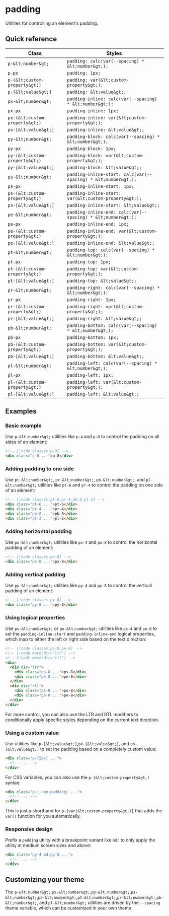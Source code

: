 # padding

Utilities for controlling an element's padding.

## Quick reference

| Class | Styles |
|---|---|
| `p-&lt;number&gt;` | `padding: calc(var(--spacing) * &lt;number&gt;);` |
| `p-px` | `padding: 1px;` |
| `p-(&lt;custom-property&gt;)` | `padding: var(&lt;custom-property&gt;);` |
| `p-[&lt;value&gt;]` | `padding: &lt;value&gt;;` |
| `px-&lt;number&gt;` | `padding-inline: calc(var(--spacing) * &lt;number&gt;);` |
| `px-px` | `padding-inline: 1px;` |
| `px-(&lt;custom-property&gt;)` | `padding-inline: var(&lt;custom-property&gt;);` |
| `px-[&lt;value&gt;]` | `padding-inline: &lt;value&gt;;` |
| `py-&lt;number&gt;` | `padding-block: calc(var(--spacing) * &lt;number&gt;);` |
| `py-px` | `padding-block: 1px;` |
| `py-(&lt;custom-property&gt;)` | `padding-block: var(&lt;custom-property&gt;);` |
| `py-[&lt;value&gt;]` | `padding-block: &lt;value&gt;;` |
| `ps-&lt;number&gt;` | `padding-inline-start: calc(var(--spacing) * &lt;number&gt;);` |
| `ps-px` | `padding-inline-start: 1px;` |
| `ps-(&lt;custom-property&gt;)` | `padding-inline-start: var(&lt;custom-property&gt;);` |
| `ps-[&lt;value&gt;]` | `padding-inline-start: &lt;value&gt;;` |
| `pe-&lt;number&gt;` | `padding-inline-end: calc(var(--spacing) * &lt;number&gt;);` |
| `pe-px` | `padding-inline-end: 1px;` |
| `pe-(&lt;custom-property&gt;)` | `padding-inline-end: var(&lt;custom-property&gt;);` |
| `pe-[&lt;value&gt;]` | `padding-inline-end: &lt;value&gt;;` |
| `pt-&lt;number&gt;` | `padding-top: calc(var(--spacing) * &lt;number&gt;);` |
| `pt-px` | `padding-top: 1px;` |
| `pt-(&lt;custom-property&gt;)` | `padding-top: var(&lt;custom-property&gt;);` |
| `pt-[&lt;value&gt;]` | `padding-top: &lt;value&gt;;` |
| `pr-&lt;number&gt;` | `padding-right: calc(var(--spacing) * &lt;number&gt;);` |
| `pr-px` | `padding-right: 1px;` |
| `pr-(&lt;custom-property&gt;)` | `padding-right: var(&lt;custom-property&gt;);` |
| `pr-[&lt;value&gt;]` | `padding-right: &lt;value&gt;;` |
| `pb-&lt;number&gt;` | `padding-bottom: calc(var(--spacing) * &lt;number&gt;);` |
| `pb-px` | `padding-bottom: 1px;` |
| `pb-(&lt;custom-property&gt;)` | `padding-bottom: var(&lt;custom-property&gt;);` |
| `pb-[&lt;value&gt;]` | `padding-bottom: &lt;value&gt;;` |
| `pl-&lt;number&gt;` | `padding-left: calc(var(--spacing) * &lt;number&gt;);` |
| `pl-px` | `padding-left: 1px;` |
| `pl-(&lt;custom-property&gt;)` | `padding-left: var(&lt;custom-property&gt;);` |
| `pl-[&lt;value&gt;]` | `padding-left: &lt;value&gt;;` |



## Examples

### Basic example

Use `p-&lt;number&gt;` utilities like `p-4` and `p-8` to control the padding on all sides of an element:

```html
<!-- [!code classes:p-8] -->
<div class="p-8 ...">p-8</div>
```

### Adding padding to one side

Use `pt-&lt;number&gt;`, `pr-&lt;number&gt;`, `pb-&lt;number&gt;`, and `pl-&lt;number&gt;` utilities like `pt-6` and `pr-4` to control the padding on one side of an element:

```html
<!-- [!code classes:pt-6,pr-4,pb-8,pl-2] -->
<div class="pt-6 ...">pt-6</div>
<div class="pr-4 ...">pr-4</div>
<div class="pb-8 ...">pb-8</div>
<div class="pl-2 ...">pl-2</div>
```

### Adding horizontal padding

Use `px-&lt;number&gt;` utilities like `px-4` and `px-8` to control the horizontal padding of an element:

```html
<!-- [!code classes:px-8] -->
<div class="px-8 ...">px-8</div>
```

### Adding vertical padding

Use `py-&lt;number&gt;` utilities like `py-4` and `py-8` to control the vertical padding of an element:

```html
<!-- [!code classes:py-8] -->
<div class="py-8 ...">py-8</div>
```

### Using logical properties

Use `ps-&lt;number&gt;` or `pe-&lt;number&gt;` utilities like `ps-4` and `pe-8` to set the `padding-inline-start` and `padding-inline-end` logical properties, which map to either the left or right side based on the text direction:

```html
<!-- [!code classes:ps-8,pe-8] -->
<!-- [!code word:dir="ltr"] -->
<!-- [!code word:dir="rtl"] -->
<div>
  <div dir="ltr">
    <div class="ps-8 ...">ps-8</div>
    <div class="pe-8 ...">pe-8</div>
  </div>
  <div dir="rtl">
    <div class="ps-8 ...">ps-8</div>
    <div class="pe-8 ...">pe-8</div>
  </div>
</div>
```

For more control, you can also use the LTR and RTL modifiers to conditionally apply specific styles depending on the current text direction.

### Using a custom value

Use utilities like `p-[&lt;value&gt;]`,`px-[&lt;value&gt;]`, and `pb-[&lt;value&gt;]` to set the padding based on a completely custom value:

```html
<div class="p-[5px] ...">
  <!-- ... -->
</div>
```

For CSS variables, you can also use the `p-(&lt;custom-property&gt;)` syntax:

```html
<div class="p-(--my-padding) ...">
  <!-- ... -->
</div>
```

This is just a shorthand for `p-[var(&lt;custom-property&gt;)]` that adds the `var()` function for you automatically.

### Responsive design

Prefix a `padding` utility with a breakpoint variant like `md:` to only apply the utility at medium screen sizes and above:

```html
<div class="py-4 md:py-8 ...">
  <!-- ... -->
</div>
```


## Customizing your theme

The `p-&lt;number&gt;`,`px-&lt;number&gt;`,`py-&lt;number&gt;`,`ps-&lt;number&gt;`,`pe-&lt;number&gt;`,`pt-&lt;number&gt;`,`pr-&lt;number&gt;`,`pb-&lt;number&gt;`, and `pl-&lt;number&gt;` utilities are driven by the `--spacing` theme variable, which can be customized in your own theme:

```css
```

